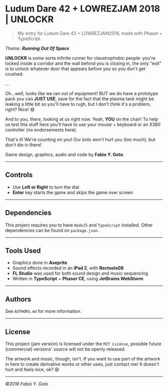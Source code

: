 # Ludum Dare 42 + LOWREZJAM 2018 | UNLOCKR

> My entry for Ludum Dare 42 + LOWREZJAM2018, made with Phaser + TypeScript.

_Theme: **Running Out Of Space**_

**UNLOCKR** is some sorta infinite runner for claustrophobic people: you're locked inside a corridor and the wall behind you is closing in, the only "exit" is to unlock whatever door that appears before you so you don't get crushed.

...

Oh...well, looks like we ran out of equipment! BUT we do have a prototype pack you can **JUST USE**, save for the fact that the plasma tank might be leaking a little bit so you'll have to rugh, but I don't think it's a problem, right? Nice! :smile:

And to you, there, looking at us right now. Yeah, **YOU** on the chair! To help us test this stuff here you'll have to use your mouse + keyboard or an X360 controller (no endorsements here).

That's it! We're counting on you! Our bots won't hurt you (too much), but don't die in there!

Game design, graphics, audio and code by **Fabio Y. Goto**.

----------------------------------------------------------------------

## Controls

- Use **Left or Right** to turn the dial
- **Enter** key starts the game and skips the game over screen

----------------------------------------------------------------------

## Dependencies

This project requires you to have `NodeJS` and `TypeScript` installed. Other dependencies can be found on `package.json`.

----------------------------------------------------------------------

## Tools Used

- Graphics done in **Aseprite**
- Sound effects recorded in an **iPad 2**, with **Rectools08**
- **FL Studio** was used for both sound design and music sequencing
- Written in **TypeScript** + **Phaser CE**, using **JetBrains WebStorm**

----------------------------------------------------------------------

## Authors

See `AUTHORS.md` for more information.

----------------------------------------------------------------------

## License

This project (jam version) is licensed under the `MIT License`, possible future (commercial) versions' source will not be openly released. 

The artwork and music, though, isn't. If you want to use part of the artwork in here to create derivative works or other uses, just contact me! It doesn't hurt and feels nice, ok? :smile:

----------------------------------------------------------------------

_©2018 Fabio Y. Goto_
